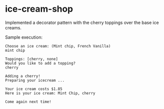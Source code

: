# ice-cream-shop

Implemented a decorator pattern with the cherry toppings over the base ice creams.

Sample execution:

```
Choose an ice cream: (Mint chip, French Vanilla)
mint chip

Toppings: [cherry, none]
Would you like to add a topping? 
cherry

Adding a cherry!
Preparing your icecream ...

Your ice cream costs $1.85
Here is your ice cream: Mint Chip, cherry

Come again next time!
```
